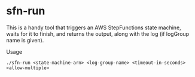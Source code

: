 sfn-run
====

This is a handy tool that triggers an AWS StepFunctions state machine, waits for it to finish, and returns the output,
along with the log (if logGroup name is given).

Usage

```shell
./sfn-run <state-machine-arn> <log-group-name> <timeout-in-seconds> <allow-multiple>
```
